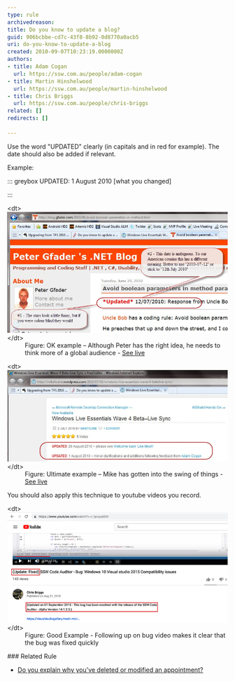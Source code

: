 ```yaml
---
type: rule
archivedreason: 
title: Do you know to update a blog?
guid: 906bcbbe-cd7c-43f8-8b92-0d8770a0acb5
uri: do-you-know-to-update-a-blog
created: 2010-09-07T10:23:19.0000000Z
authors:
- title: Adam Cogan
  url: https://ssw.com.au/people/adam-cogan
- title: Martin Hinshelwood
  url: https://ssw.com.au/people/martin-hinshelwood
- title: Chris Briggs
  url: https://ssw.com.au/people/chris-briggs
related: []
redirects: []

---
```


Use the word "UPDATED" clearly (in capitals and in red for example). The date should also be added if relevant.

<!--endintro-->

Example:


::: greybox
UPDATED: 1 August 2010 [what you changed]

:::

<dl class="image">&lt;dt&gt; 
      <img src="RulesBloggingUpdate_OKPeter.jpg" alt=""> 
   &lt;/dt&gt;<dd>Figure: OK example – Although Peter has the right idea, he needs to think more of a global audience - 
      <a href="http://blog.gfader.com/2010/06/avoid-boolean-parameters-in-method.html">See live</a></dd></dl><dl class="goodImage">&lt;dt&gt; 
      <img title="image" alt="image" src="RulesBloggingUpdate_UltimateMike.jpg"> 
   &lt;/dt&gt;<dd>Figure: Ultimate example – Mike has gotten into the swing of things - 
      <a href="http://mikefourie.wordpress.com/2010/07/02/windows-live-essentials-wave-4-betalive-sync/">See live</a></dd></dl>
You should also apply this technique to youtube videos you record.
<dl class="goodImage">&lt;dt&gt; 
      <img src="UpdatedYoutubeTitle.png" alt="UpdatedYoutubeTitle.png"> 
   &lt;/dt&gt;<dd>Figure: Good Example - Following up on bug video makes it clear that the bug was fixed quickly<br></dd></dl>
### Related Rule

* [Do you explain why you've deleted or modified an appointment?](/_layouts/15/FIXUPREDIRECT.ASPX?WebId=3dfc0e07-e23a-4cbb-aac2-e778b71166a2&TermSetId=07da3ddf-0924-4cd2-a6d4-a4809ae20160&TermId=daaad5fc-870d-4cf1-8f4f-7d89a1b2c94d)
